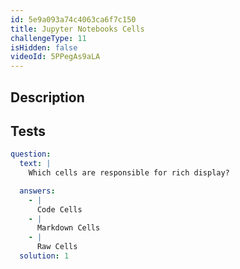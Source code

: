 ```yaml
---
id: 5e9a093a74c4063ca6f7c150
title: Jupyter Notebooks Cells
challengeType: 11
isHidden: false
videoId: 5PPegAs9aLA
---
```


## Description

<section id='description'>
</section>

## Tests

<section id='tests'>

```yml
question:
  text: |
    Which cells are responsible for rich display?

  answers:
    - |
      Code Cells
    - |
      Markdown Cells
    - |
      Raw Cells
  solution: 1
```

</section>
